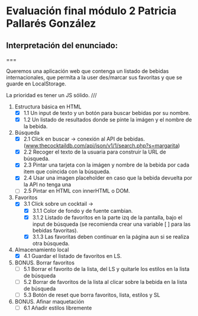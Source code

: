 # Evaluación final módulo 2 Patricia Pallarés González

<!--
Notas presentación enunciado:
ASWK opcional

Buscador por nombre de bebidas del mundo.
-Cuando carga la página no hay nada.
-Pinta un listado de resultados
Se pueden añadir o no a fav

Api proporcionada por los profes. Enlace a la documentación. 

Algunos cócteles no tienen imagen. 
-opción 1. generador de imagen drink
-opción 2. diseñar una imagen default 

Podemos usar innerHTML o DOM avanzado

PINTAR la lista de cócteles favoritos y lista general

Añadir estilos para diferenciar que ya está contenido en favoritos

Almacenamiento local 

Reset borrar favoritos, lista, y SL
BONUS borrar de favoritos y quitar estilo diferenciador
BONUS2 añadir estilos D:

Normas:

max 11/04 a las 14
github pages 

-->

## Interpretación del enunciado:
===

Queremos una aplicación web que contenga un listado de bebidas internacionales, que permita a la user des/marcar sus favoritas y que se guarde en LocalStorage.

La prioridad es tener un JS sólido.
///

1. Estructura básica en HTML
   - [x] 1.1 Un input de texto y un botón para buscar bebidas por su nombre.
   - [x] 1.2 Un listado de resultados donde se pinte la imágen y el nombre de la bebida.

2. Búsqueda
   - [x] 2.1 Click en buscar -> conexión al API de bebidas.
   (www.thecocktaildb.com/api/json/v1/1/search.php?s=margarita)
   - [x] 2.2 Recoger el texto de la usuaria para construir la URL de búsqueda.
   - [x] 2.3 Pintar una tarjeta con la imágen y nombre de la bebida por cada item que coincida con la búsqueda.
   - [x] 2.4 Usar una imagen placeholder en caso que la bebida devuelta por la API no tenga una 
   - [ ] 2.5 Pintar en HTML con innerHTML o DOM.

3. Favoritos
   - [x] 3.1 Click sobre un cocktail -> 
      - [x] 3.1.1 Color de fondo y de fuente cambian.
      - [x] 3.1.2 Listado de favoritos en la parte izq de la pantalla, bajo el input de búsqueda (se recomienda crear una variable [ ] para las bebidas favoritas).
      - [x] 3.1.3 Las favoritas deben continuar en la página aun si se realiza otra búsqueda.

4. Almacenamiento local
   - [x] 4.1 Guardar el listado de favoritos en LS.

5. BONUS. Borrar favoritos
   - [ ] 5.1 Borrar el favorito de la lista, del LS y quitarle los estilos en la lista de búsqueda
   - [ ] 5.2 Borrar de favoritos de la lista al clicar sobre la bebida en la lista de búsqueda
   - [ ] 5.3 Botón de reset que borra favoritos, lista, estilos y SL

6. BONUS. Afinar maquetación
   - [ ] 6.1 Añadir estilos libremente